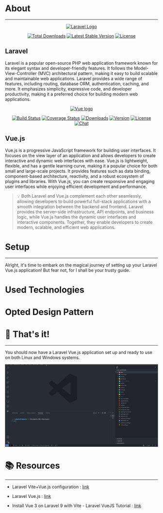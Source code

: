 # About
---
<p align="center"><a href="https://laravel.com" target="_blank"><img src="https://raw.githubusercontent.com/laravel/art/master/logo-lockup/5%20SVG/2%20CMYK/1%20Full%20Color/laravel-logolockup-cmyk-red.svg" width="400" alt="Laravel Logo"></a></p>

<p align="center">
<a href="https://packagist.org/packages/laravel/framework"><img src="https://img.shields.io/packagist/dt/laravel/framework" alt="Total Downloads"></a>
<a href="https://packagist.org/packages/laravel/framework"><img src="https://img.shields.io/packagist/v/laravel/framework" alt="Latest Stable Version"></a>
<a href="https://packagist.org/packages/laravel/framework"><img src="https://img.shields.io/packagist/l/laravel/framework" alt="License"></a>
</p>

## Laravel

Laravel is a popular open-source PHP web application framework known for its elegant syntax and developer-friendly features. It follows the Model-View-Controller (MVC) architectural pattern, making it easy to build scalable and maintainable web applications. Laravel provides a wide range of features, including routing, database ORM, authentication, caching, and more. It emphasizes simplicity, expressive code, and developer productivity, making it a preferred choice for building modern web applications.

<p dir="auto" align="center"><a href="https://vuejs.org" rel="nofollow"><img src="https://camo.githubusercontent.com/c8f91d18976e27123643a926a2588b8d931a0292fd0b6532c3155379e8591629/68747470733a2f2f7675656a732e6f72672f696d616765732f6c6f676f2e706e67" alt="Vue logo" data-canonical-src="https://vuejs.org/images/logo.png" style="max-width: 100%;" width="100"></a></p>

<p dir="auto" align="center">
  <a href="https://circleci.com/gh/vuejs/vue/tree/dev" rel="nofollow"><img src="https://camo.githubusercontent.com/464affec1d056eecc08779948a1bb93bc579e4ab7637979609cd1506a43ad301/68747470733a2f2f696d672e736869656c64732e696f2f636972636c6563692f70726f6a6563742f6769746875622f7675656a732f7675652f6465762e7376673f73616e6974697a653d74727565" alt="Build Status" data-canonical-src="https://img.shields.io/circleci/project/github/vuejs/vue/dev.svg?sanitize=true" style="max-width: 100%;"></a>
  <a href="https://codecov.io/github/vuejs/vue?branch=dev" rel="nofollow"><img src="https://camo.githubusercontent.com/b9a0f4b81a809710693e04958d01a83e1a4c94b3ec5a7c87a5275fc763a07279/68747470733a2f2f696d672e736869656c64732e696f2f636f6465636f762f632f6769746875622f7675656a732f7675652f6465762e7376673f73616e6974697a653d74727565" alt="Coverage Status" data-canonical-src="https://img.shields.io/codecov/c/github/vuejs/vue/dev.svg?sanitize=true" style="max-width: 100%;"></a>
  <a href="https://npmcharts.com/compare/vue?minimal=true" rel="nofollow"><img src="https://camo.githubusercontent.com/a59bbe40866f28928406c8775963465180a4c338b16a0122d327a6cdaf8fbc08/68747470733a2f2f696d672e736869656c64732e696f2f6e706d2f646d2f7675652e7376673f73616e6974697a653d74727565" alt="Downloads" data-canonical-src="https://img.shields.io/npm/dm/vue.svg?sanitize=true" style="max-width: 100%;"></a>
  <a href="https://www.npmjs.com/package/vue" rel="nofollow"><img src="https://camo.githubusercontent.com/6a1ee221c99c800e8d3b104c99033afa11d84c16f58e77632d21ed9d2370f49d/68747470733a2f2f696d672e736869656c64732e696f2f6e706d2f762f7675652e7376673f73616e6974697a653d74727565" alt="Version" data-canonical-src="https://img.shields.io/npm/v/vue.svg?sanitize=true" style="max-width: 100%;"></a>
  <a href="https://www.npmjs.com/package/vue" rel="nofollow"><img src="https://camo.githubusercontent.com/9cd15767dc45dd1a09a15c0751f65623b4040bc28f13875a3803250e3d95e167/68747470733a2f2f696d672e736869656c64732e696f2f6e706d2f6c2f7675652e7376673f73616e6974697a653d74727565" alt="License" data-canonical-src="https://img.shields.io/npm/l/vue.svg?sanitize=true" style="max-width: 100%;"></a>
  <a href="https://chat.vuejs.org/" rel="nofollow"><img src="https://camo.githubusercontent.com/e1833c7e063a9706c5c5916d41ea2475f7e0e002dc2b5cf4ff83ddec9a0db8c0/68747470733a2f2f696d672e736869656c64732e696f2f62616467652f636861742d6f6e253230646973636f72642d3732383964612e7376673f73616e6974697a653d74727565" alt="Chat" data-canonical-src="https://img.shields.io/badge/chat-on%20discord-7289da.svg?sanitize=true" style="max-width: 100%;"></a>
</p>

## Vue.js

Vue.js is a progressive JavaScript framework for building user interfaces. It focuses on the view layer of an application and allows developers to create interactive and dynamic web interfaces with ease. Vue.js is lightweight, flexible, and has a gentle learning curve, making it a popular choice for both small and large-scale projects. It provides features such as data binding, component-based architecture, reactivity, and a robust ecosystem of plugins and libraries. With Vue.js, you can create responsive and engaging user interfaces while enjoying efficient development and performance.

> 💡 Both Laravel and Vue.js complement each other seamlessly, allowing developers to build powerful full-stack applications with a smooth integration between the backend and frontend. Laravel provides the server-side infrastructure, API endpoints, and business logic, while Vue.js handles the dynamic user interfaces and interactive components. Together, they enable developers to create modern, scalable, and efficient web applications.

# Setup
---

Alright, it's time to embark on the magical journey of setting up your Laravel Vue.js application! But fear not, for I shall be your trusty guide.

# Used Technologies


# Opted Design Pattern

# 🥳 That's it!
---
You should now have a Laravel Vue.js application set up and ready to use on both Linux and Windows systems.

![](./static/imgs/result.gif)

# 📚 Resources
---
- Laravel Vite+Vue.js configuration : [link](https://laravel.com/docs/10.x/vite#vue)

- Laravel Vue.js : [link](https://laravel.com/docs/10.x/frontend#using-vue-react)

- Install Vue 3 on Laravel 9 with Vite - Laravel VueJS Tutorial : [link](https://www.youtube.com/watch?v=E9ZluStP_eY)